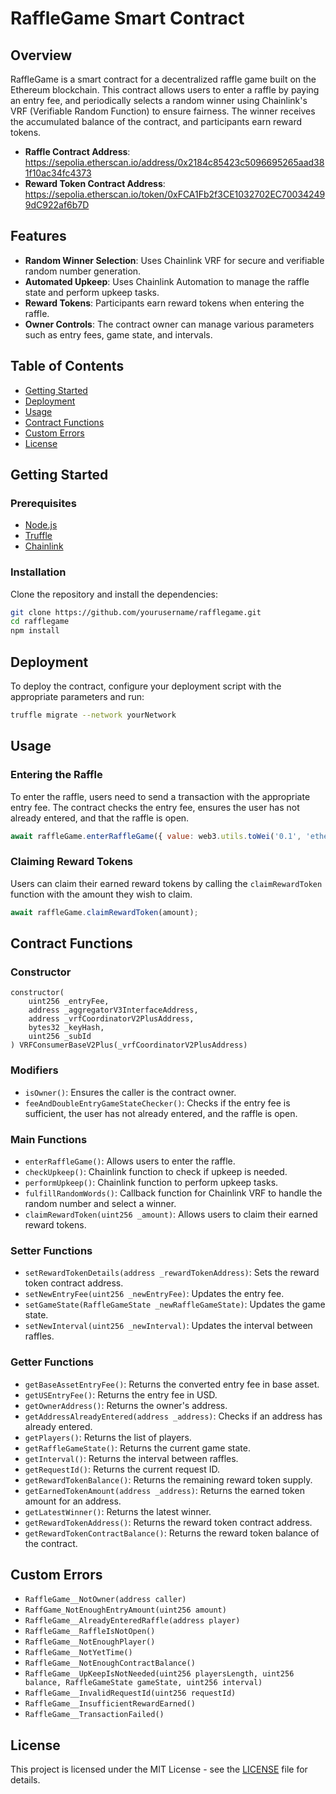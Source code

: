 # RaffleGame Smart Contract

## Overview

RaffleGame is a smart contract for a decentralized raffle game built on the Ethereum blockchain. This contract allows users to enter a raffle by paying an entry fee, and periodically selects a random winner using Chainlink's VRF (Verifiable Random Function) to ensure fairness. The winner receives the accumulated balance of the contract, and participants earn reward tokens.
- **Raffle Contract Address**: https://sepolia.etherscan.io/address/0x2184c85423c5096695265aad381f10ac34fc4373
- **Reward Token Contract Address**: https://sepolia.etherscan.io/token/0xFCA1Fb2f3CE1032702EC700342499dC922af6b7D
## Features

- **Random Winner Selection**: Uses Chainlink VRF for secure and verifiable random number generation.
- **Automated Upkeep**: Uses Chainlink Automation to manage the raffle state and perform upkeep tasks.
- **Reward Tokens**: Participants earn reward tokens when entering the raffle.
- **Owner Controls**: The contract owner can manage various parameters such as entry fees, game state, and intervals.

## Table of Contents

- [Getting Started](#getting-started)
- [Deployment](#deployment)
- [Usage](#usage)
- [Contract Functions](#contract-functions)
- [Custom Errors](#custom-errors)
- [License](#license)

## Getting Started

### Prerequisites

- [Node.js](https://nodejs.org/)
- [Truffle](https://www.trufflesuite.com/truffle)
- [Chainlink](https://docs.chain.link/docs)

### Installation

Clone the repository and install the dependencies:

```bash
git clone https://github.com/yourusername/rafflegame.git
cd rafflegame
npm install
```

## Deployment

To deploy the contract, configure your deployment script with the appropriate parameters and run:

```bash
truffle migrate --network yourNetwork
```

## Usage

### Entering the Raffle

To enter the raffle, users need to send a transaction with the appropriate entry fee. The contract checks the entry fee, ensures the user has not already entered, and that the raffle is open.

```javascript
await raffleGame.enterRaffleGame({ value: web3.utils.toWei('0.1', 'ether') });
```

### Claiming Reward Tokens

Users can claim their earned reward tokens by calling the `claimRewardToken` function with the amount they wish to claim.

```javascript
await raffleGame.claimRewardToken(amount);
```

## Contract Functions

### Constructor

```solidity
constructor(
    uint256 _entryFee,
    address _aggregatorV3InterfaceAddress,
    address _vrfCoordinatorV2PlusAddress,
    bytes32 _keyHash,
    uint256 _subId
) VRFConsumerBaseV2Plus(_vrfCoordinatorV2PlusAddress)
```

### Modifiers

- `isOwner()`: Ensures the caller is the contract owner.
- `feeAndDoubleEntryGameStateChecker()`: Checks if the entry fee is sufficient, the user has not already entered, and the raffle is open.

### Main Functions

- `enterRaffleGame()`: Allows users to enter the raffle.
- `checkUpkeep()`: Chainlink function to check if upkeep is needed.
- `performUpkeep()`: Chainlink function to perform upkeep tasks.
- `fulfillRandomWords()`: Callback function for Chainlink VRF to handle the random number and select a winner.
- `claimRewardToken(uint256 _amount)`: Allows users to claim their earned reward tokens.

### Setter Functions

- `setRewardTokenDetails(address _rewardTokenAddress)`: Sets the reward token contract address.
- `setNewEntryFee(uint256 _newEntryFee)`: Updates the entry fee.
- `setGameState(RaffleGameState _newRaffleGameState)`: Updates the game state.
- `setNewInterval(uint256 _newInterval)`: Updates the interval between raffles.

### Getter Functions

- `getBaseAssetEntryFee()`: Returns the converted entry fee in base asset.
- `getUSEntryFee()`: Returns the entry fee in USD.
- `getOwnerAddress()`: Returns the owner's address.
- `getAddressAlreadyEntered(address _address)`: Checks if an address has already entered.
- `getPlayers()`: Returns the list of players.
- `getRaffleGameState()`: Returns the current game state.
- `getInterval()`: Returns the interval between raffles.
- `getRequestId()`: Returns the current request ID.
- `getRewardTokenBalance()`: Returns the remaining reward token supply.
- `getEarnedTokenAmount(address _address)`: Returns the earned token amount for an address.
- `getLatestWinner()`: Returns the latest winner.
- `getRewardTokenAddress()`: Returns the reward token contract address.
- `getRewardTokenContractBalance()`: Returns the reward token balance of the contract.

## Custom Errors

- `RaffleGame__NotOwner(address caller)`
- `RaffGame_NotEnoughEntryAmount(uint256 amount)`
- `RaffleGame__AlreadyEnteredRaffle(address player)`
- `RaffleGame__RaffleIsNotOpen()`
- `RaffleGame__NotEnoughPlayer()`
- `RaffleGame__NotYetTime()`
- `RaffleGame__NotEnoughContractBalance()`
- `RaffleGame__UpKeepIsNotNeeded(uint256 playersLength, uint256 balance, RaffleGameState gameState, uint256 interval)`
- `RaffleGame__InvalidRequestId(uint256 requestId)`
- `RaffleGame__InsufficientRewardEarned()`
- `RaffleGame__TransactionFailed()`

## License

This project is licensed under the MIT License - see the [LICENSE](LICENSE) file for details.